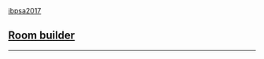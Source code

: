 <p style=margin:0;padding:0; ><a href="https://ibpsa2017.github.io/" target="_blank">ibpsa2017</a></p>



## [Room builder]( index.html )

<!--
#### [README / home page]( #README.md )
-->

***
